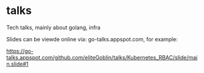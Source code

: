 

# talks

Tech talks, mainly about golang, infra

Slides can be viewde online via: go-talks.appspot.com, for example: 

https://go-talks.appspot.com/github.com/eliteGoblin/talks/Kubernetes_RBAC/slide/main.slide#1
